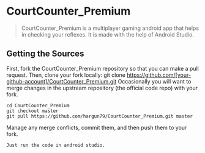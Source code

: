 # CourtCounter_Premium

> CourtCounter_Premium is a multiplayer gaming android app that helps in checking your reflexes. It is made with the help of Android Studio.

## Getting the Sources
First, fork the CourtCounter_Premium repository so that you can make a pull request. Then, clone your fork locally: git clone https://github.com/[your-github-account]/CourtCounter_Premium.git Occasionally you will want to merge changes in the upstream repository (the official code repo) with your fork.
```
cd CourtCounter_Premium
git checkout master
git pull https://github.com/hargun79/CourtCounter_Premium.git master
```
Manage any merge conflicts, commit them, and then push them to your fork.

```
Just run the code in android studio.
```
